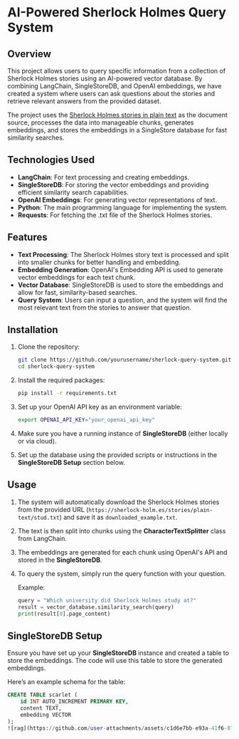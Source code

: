 # AI-Powered Sherlock Holmes Query System

## Overview
This project allows users to query specific information from a collection of Sherlock Holmes stories using an AI-powered vector database. By combining LangChain, SingleStoreDB, and OpenAI embeddings, we have created a system where users can ask questions about the stories and retrieve relevant answers from the provided dataset.

The project uses the [Sherlock Holmes stories in plain text](https://sherlock-holm.es/stories/plain-text/stud.txt) as the document source, processes the data into manageable chunks, generates embeddings, and stores the embeddings in a SingleStore database for fast similarity searches.

## Technologies Used

- **LangChain**: For text processing and creating embeddings.
- **SingleStoreDB**: For storing the vector embeddings and providing efficient similarity search capabilities.
- **OpenAI Embeddings**: For generating vector representations of text.
- **Python**: The main programming language for implementing the system.
- **Requests**: For fetching the .txt file of the Sherlock Holmes stories.

## Features

- **Text Processing**: The Sherlock Holmes story text is processed and split into smaller chunks for better handling and embedding.
- **Embedding Generation**: OpenAI's Embedding API is used to generate vector embeddings for each text chunk.
- **Vector Database**: SingleStoreDB is used to store the embeddings and allow for fast, similarity-based searches.
- **Query System**: Users can input a question, and the system will find the most relevant text from the stories to answer that question.

## Installation

1. Clone the repository:

    ```bash
    git clone https://github.com/yourusername/sherlock-query-system.git
    cd sherlock-query-system
    ```

2. Install the required packages:

    ```bash
    pip install -r requirements.txt
    ```

3. Set up your OpenAI API key as an environment variable:

    ```bash
    export OPENAI_API_KEY="your_openai_api_key"
    ```

4. Make sure you have a running instance of **SingleStoreDB** (either locally or via cloud).

5. Set up the database using the provided scripts or instructions in the **SingleStoreDB Setup** section below.

## Usage

1. The system will automatically download the Sherlock Holmes stories from the provided URL (`https://sherlock-holm.es/stories/plain-text/stud.txt`) and save it as `downloaded_example.txt`.
   
2. The text is then split into chunks using the **CharacterTextSplitter** class from LangChain.

3. The embeddings are generated for each chunk using OpenAI's API and stored in the **SingleStoreDB**.

4. To query the system, simply run the query function with your question.

    Example:

    ```python
    query = "Which university did Sherlock Holmes study at?"
    result = vector_database.similarity_search(query)
    print(result[0].page_content)
    ```

## SingleStoreDB Setup

Ensure you have set up your **SingleStoreDB** instance and created a table to store the embeddings. The code will use this table to store the generated embeddings. 

Here’s an example schema for the table:

```sql
CREATE TABLE scarlet (
    id INT AUTO_INCREMENT PRIMARY KEY,
    content TEXT,
    embedding VECTOR
);
![rag](https://github.com/user-attachments/assets/c1d6e7bb-e93a-41f6-87d9-bc4c218384c1)


